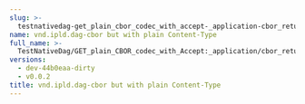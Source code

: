 ```yaml
---
slug: >-
  testnativedag-get_plain_cbor_codec_with_accept-_application-cbor_returns_same_payload_as_application-vnd-ipld-dag-cbor_but_with_plain_content-type
name: vnd.ipld.dag-cbor but with plain Content-Type
full_name: >-
  TestNativeDag/GET_plain_CBOR_codec_with_Accept:_application/cbor_returns_same_payload_as_application/vnd.ipld.dag-cbor_but_with_plain_Content-Type
versions:
  - dev-44b0eaa-dirty
  - v0.0.2
title: vnd.ipld.dag-cbor but with plain Content-Type
---
```



